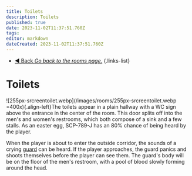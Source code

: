 ```yaml
---
title: Toilets
description: Toilets
published: true
date: 2023-11-02T11:37:51.760Z
tags: 
editor: markdown
dateCreated: 2023-11-02T11:37:51.760Z
---
```


- [:arrow_backward: Back *Go back to the rooms page.*](/en/game/rooms#zones)
{.links-list}
# Toilets
![255px-srcreentoilet.webp](/images/rooms/255px-srcreentoilet.webp =400x){.align-left}The toilets appear in a plain hallway with a WC sign above the entrance in the center of the room. This door splits off into the men's and women's restrooms, which both compose of a sink and a few stalls. As an easter egg, SCP-789-J has an 80% chance of being heard by the player.

When the player is about to enter the outside corridor, the sounds of a crying [guard](/en/game/jobs/guard) can be heard. If the player approaches, the guard panics and shoots themselves before the player can see them. The guard's body will be on the floor of the men's restroom, with a pool of blood slowly forming around the head.
